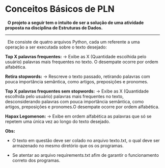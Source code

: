 # Conceitos Básicos de PLN

&nbsp; **O projeto a seguir tem o intuito de ser a solução de uma atividade proposta na disciplina de Estruturas de Dados.**

----
&nbsp; Ele consiste de quatro arquivos Python, cada um referente a uma operação a ser executada sobre o texto desejado:

**Top X palavras frequentes:** -> Exibe as X (Quantidade escolhida pelo usuário) palavras mais frequentes no texto. O desempate ocorre por ordem alfabética.


**Retira stopwords:** -> Rescreve o texto passado, retirando palavras com pouca importância semântica, como artigos, preposições e pronomes.

**Top X palavras frequentes sem stopwords:** -> Exibe as X (Quantidade escolhida pelo usuário) palavras mais frequentes no texto, desconsiderando palavras com pouca importância semântica, como artigos, preposições e pronomes.O desempate ocorre por ordem alfabética.

**Hapax Legomenon:** -> Exibe em ordem alfabética as palavras que só se repetem uma única vez ao longo do texto desejado.

**Obs:**
- O texto em questão deve ser colado no arquivo texto.txt, o qual deve ser armazenado no mesmo diretório que os os programas. <p>
- Se atentar ao arquivo requirements.txt afim de garantir o funcionamento correto dos programas.

